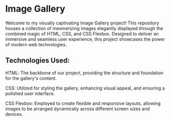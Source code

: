 # Image Gallery 

Welcome to my visually captivating Image Gallery project! This repository houses a collection of mesmerizing images elegantly displayed through the combined magic of HTML, CSS, and CSS Flexbox. Designed to deliver an immersive and seamless user experience, this project showcases the power of modern web technologies.

## Technologies Used:

HTML: The backbone of our project, providing the structure and foundation for the gallery's content.

CSS: Utilized for styling the gallery, enhancing visual appeal, and ensuring a polished user interface.

CSS Flexbox: Employed to create flexible and responsive layouts, allowing images to be arranged dynamically across different screen sizes and devices.

